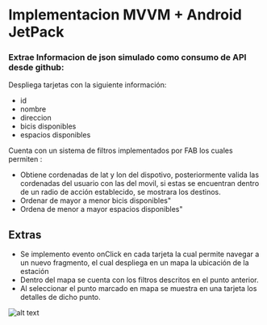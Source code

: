# Implementacion MVVM + Android JetPack 


### Extrae Informacion de json simulado como consumo de API desde github:

Despliega tarjetas con la siguiente información:
 
* id
* nombre
* direccion
* bicis disponibles
* espacios disponibles 
 
 Cuenta con un sistema de filtros implementados por FAB los cuales permiten :

* Obtiene cordenadas de lat y lon del dispotivo, posteriormente valida las cordenadas del usuario con las del movil, si estas se encuentran dentro de un radio de acción establecido, se mostrara los destinos.
* Ordenar de mayor a menor bicis disponibles"
* Ordena de menor a mayor espacios disponibles"

## Extras

* Se implemento evento onClick en cada tarjeta la cual permite navegar a un nuevo fragmento, el cual despliega en un mapa la ubicación de la estación
* Dentro del mapa se cuenta con los filtros descritos en el punto anterior.
* Al seleccionar el punto marcado en mapa se muestra en una tarjeta los detalles de dicho punto.

![alt text](https://github.com/zerodie7/GMapBk/blob/master/1.png?raw=true)


